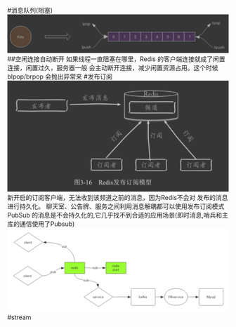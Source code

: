 #消息队列(阻塞)
![](.z_04_分布式_redis_01_消息队列_发布订阅_images/7a7dfd45.png)
##空闲连接自动断开
如果线程一直阻塞在哪里，Redis 的客户端连接就成了闲置连接，闲置过久，服务器一般
会主动断开连接，减少闲置资源占用。这个时候 blpop/brpop 会抛出异常来
#发布订阅
![](.z_04_分布式_redis_01_消息队列_发布订阅_images/c8c1b646.png)
新开启的订阅客户端，无法收到该频道之前的消息，因为Redis不会对 发布的消息进行持久化。
聊天室、公告牌、服务之间利用消息解耦都可以使用发布订阅模式
PubSub 的消息是不会持久化的,它几乎找不到合适的应用场景(即时消息,哨兵和主库的通信使用了Pubsub)
![](.z_04_分布式_redis_01_消息队列_发布订阅_stream_images/0d3280b6.png)
#stream
